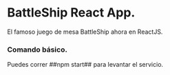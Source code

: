 # BattleShip React App.

El famoso juego de mesa BattleShip ahora en ReactJS.

### Comando básico.

Puedes correr ##npm start## para levantar el servicio.

